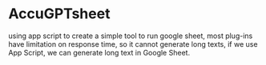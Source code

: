 # AccuGPTsheet
using app script to create a simple tool to run google sheet, most plug-ins have limitation on response time, so it cannot generate long texts, if we use App Script, we can generate long text in Google Sheet.
